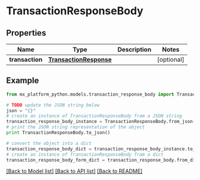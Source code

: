# TransactionResponseBody


## Properties
Name | Type | Description | Notes
------------ | ------------- | ------------- | -------------
**transaction** | [**TransactionResponse**](TransactionResponse.md) |  | [optional] 

## Example

```python
from mx_platform_python.models.transaction_response_body import TransactionResponseBody

# TODO update the JSON string below
json = "{}"
# create an instance of TransactionResponseBody from a JSON string
transaction_response_body_instance = TransactionResponseBody.from_json(json)
# print the JSON string representation of the object
print TransactionResponseBody.to_json()

# convert the object into a dict
transaction_response_body_dict = transaction_response_body_instance.to_dict()
# create an instance of TransactionResponseBody from a dict
transaction_response_body_form_dict = transaction_response_body.from_dict(transaction_response_body_dict)
```
[[Back to Model list]](../README.md#documentation-for-models) [[Back to API list]](../README.md#documentation-for-api-endpoints) [[Back to README]](../README.md)


